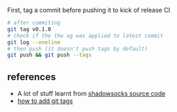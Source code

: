 First, tag a commit before pushing it to kick of release CI

```bash
# after commiting
git tag v0.1.0
# check if the the ag was applied to latest commit
git log --oneline
# then push (it doesn't push tags by default)
git push && git push --tags
```

## references

- A lot of stuff learnt from [shadowsocks source code](https://github.com/shadowsocks/shadowsocks-rust)
- [how to add git tags](https://devconnected.com/how-to-create-git-tags/)
